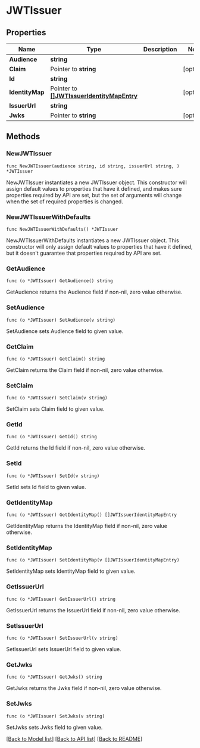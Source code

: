 # JWTIssuer

## Properties

Name | Type | Description | Notes
------------ | ------------- | ------------- | -------------
**Audience** | **string** |  | 
**Claim** | Pointer to **string** |  | [optional] 
**Id** | **string** |  | 
**IdentityMap** | Pointer to [**[]JWTIssuerIdentityMapEntry**](JWTIssuerIdentityMapEntry.md) |  | [optional] 
**IssuerUrl** | **string** |  | 
**Jwks** | Pointer to **string** |  | [optional] 

## Methods

### NewJWTIssuer

`func NewJWTIssuer(audience string, id string, issuerUrl string, ) *JWTIssuer`

NewJWTIssuer instantiates a new JWTIssuer object.
This constructor will assign default values to properties that have it defined,
and makes sure properties required by API are set, but the set of arguments
will change when the set of required properties is changed.

### NewJWTIssuerWithDefaults

`func NewJWTIssuerWithDefaults() *JWTIssuer`

NewJWTIssuerWithDefaults instantiates a new JWTIssuer object.
This constructor will only assign default values to properties that have it defined,
but it doesn't guarantee that properties required by API are set.

### GetAudience

`func (o *JWTIssuer) GetAudience() string`

GetAudience returns the Audience field if non-nil, zero value otherwise.

### SetAudience

`func (o *JWTIssuer) SetAudience(v string)`

SetAudience sets Audience field to given value.

### GetClaim

`func (o *JWTIssuer) GetClaim() string`

GetClaim returns the Claim field if non-nil, zero value otherwise.

### SetClaim

`func (o *JWTIssuer) SetClaim(v string)`

SetClaim sets Claim field to given value.

### GetId

`func (o *JWTIssuer) GetId() string`

GetId returns the Id field if non-nil, zero value otherwise.

### SetId

`func (o *JWTIssuer) SetId(v string)`

SetId sets Id field to given value.

### GetIdentityMap

`func (o *JWTIssuer) GetIdentityMap() []JWTIssuerIdentityMapEntry`

GetIdentityMap returns the IdentityMap field if non-nil, zero value otherwise.

### SetIdentityMap

`func (o *JWTIssuer) SetIdentityMap(v []JWTIssuerIdentityMapEntry)`

SetIdentityMap sets IdentityMap field to given value.

### GetIssuerUrl

`func (o *JWTIssuer) GetIssuerUrl() string`

GetIssuerUrl returns the IssuerUrl field if non-nil, zero value otherwise.

### SetIssuerUrl

`func (o *JWTIssuer) SetIssuerUrl(v string)`

SetIssuerUrl sets IssuerUrl field to given value.

### GetJwks

`func (o *JWTIssuer) GetJwks() string`

GetJwks returns the Jwks field if non-nil, zero value otherwise.

### SetJwks

`func (o *JWTIssuer) SetJwks(v string)`

SetJwks sets Jwks field to given value.


[[Back to Model list]](../README.md#documentation-for-models) [[Back to API list]](../README.md#documentation-for-api-endpoints) [[Back to README]](../README.md)


